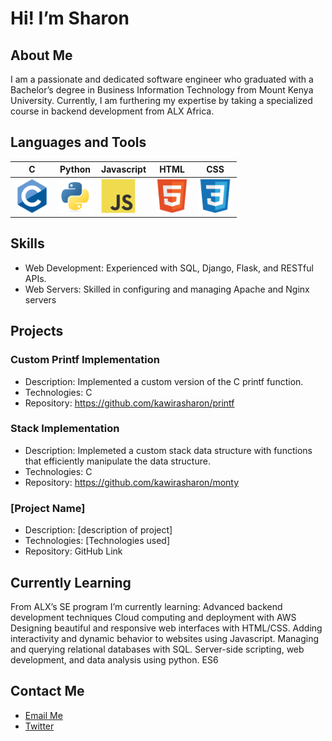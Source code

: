 # Hi! I’m Sharon

## About Me
I am a passionate and dedicated software engineer who graduated with a Bachelor’s degree in Business Information Technology from Mount Kenya University. Currently, I am furthering my expertise by taking a specialized course in backend development from ALX Africa.

## Languages and Tools

| C | Python | Javascript | HTML | CSS |
|----------|----------|----------|----------|----------|
|	<img src="https://github.com/devicons/devicon/blob/master/icons/c/c-original.svg" title="C"  alt="C" width="55" height="55"/> | <img src="https://github.com/devicons/devicon/blob/master/icons/python/python-original.svg" title="Python"  alt="Python" width="55" height="55"/> | <img src="https://github.com/devicons/devicon/blob/master/icons/javascript/javascript-original.svg" title="JavaScript" alt="JavaScript" width="55" height="55"/> | <img src="https://github.com/devicons/devicon/blob/master/icons/html5/html5-original.svg" title="HTML5" alt="HTML5" height="55"/> | <img src="https://github.com/devicons/devicon/blob/master/icons/css3/css3-original.svg" title="CSS" alt="CSS" height="55"/> |

## Skills

- Web Development: Experienced with SQL, Django, Flask, and RESTful APIs.
- Web Servers: Skilled in configuring and managing Apache and Nginx servers

## Projects
### Custom Printf Implementation
- Description: Implemented a custom version of the C printf function.
- Technologies: C
- Repository: https://github.com/kawirasharon/printf
### Stack Implementation
- Description: Implemeted a custom stack data structure with functions that efficiently manipulate the data structure.
- Technologies: C
- Repository: https://github.com/kawirasharon/monty
### [Project Name]
- Description: [description of project]
- Technologies: [Technologies used]
- Repository: GitHub Link

<!--
## Education
Bachelor of Business Information Technology, Mount Kenya University, 2021

## Experience
### [Internship/Job Title]
- Company Name: [Company Name]
- Duration: [Start Date] - [End Date]
- Responsibilities:
. Developed and maintained backend services using [Technologies].
. Collaborated with frontend developers to integrate APIs.
. Participated in code reviews and contributed to improving code quality.
-->

## Currently Learning
From ALX’s SE program I’m currently learning:
Advanced backend development techniques
Cloud computing and deployment with AWS
Designing beautiful and responsive web interfaces with HTML/CSS.
Adding interactivity and dynamic behavior to websites using Javascript.
Managing and querying relational databases with SQL.
Server-side scripting, web development, and data analysis using python.
ES6

## Contact Me
- <a href="mailto:sharonkawira389@gmail.com">Email Me</a>
- <a href="x.com/sharonkawira10">Twitter</a>
